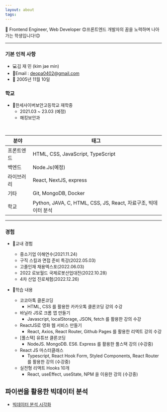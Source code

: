 ```yaml
---
layout: about
tags:
---
```


🐣 Frontend Engineer, Web Developer
😊프론트엔드 개발자의 꿈을 노력하며 나아가는 학생입니다!😊

---

### 기본 인적 사항

- 💻김 재 민 (kim jae min)
- 📧Email : deopa0402@gmail.com
- 📅 2005년 11월 10일

### 학교

- 🏫한세사이버보안고등학교 재학중
  - 2021.03 ~ 23.03 (예정)
  - 해킹보안과

<br>

| 분야       | 태그                                                           |
| ---------- | -------------------------------------------------------------- |
| 프론트엔드 | HTML, CSS, JavaScript, TypeScript                              |
| 백엔드     | Node.Js(예정)                                                  |
| 라이브러리 | React, NextJS, express                                         |
| 기타       | Git, MongoDB, Docker                                           |
| 학교       | Python, JAVA, C, HTML, CSS, JS, React, 자료구조, 빅데이터 분석 |

---

### 경험

- 🔭교내 경험

  - 중소기업 이해연수(2021.11.24)
  - 구직 스킬과 면접 준비 특강(2022.05.03)
  - 고졸인재 채용엑스포(2022.06.03)
  - 2022 로보월드 국제로봇산업대전(2022.10.28)
  - 4차 산업 진로체험(2022.12.26)

- 📖학습 내용

  - 코코아톡 클론코딩
    - HTML, CSS 를 활용한 카카오톡 클론코딩 강의 수강
  - 바닐라 JS로 크롬 앱 만들기
    - Javascript, localStorage, JSON, fetch 를 활용한 강의 수강
  - ReactJS로 영화 웹 서비스 만들기
    - React, Axios, React Router, Github Pages 를 활용한 리엑트 강의 수강
  - [풀스택] 유튜브 클론코딩
    - NodeJS. MongoDB. ES6. Express 를 활용한 풀스택 강의 (수강중)
  - React JS 마스터클래스
    - Typescript, React Hook Form, Styled Components, React Router 를 활용한 강의 (수강중)
  - 실전형 리액트 Hooks 10개
    - React, useEffect, useState, NPM 을 이용한 강의 (수강중)

## 파이썬을 활용한 빅데이터 분석

- [빅데이터 분석 시각화](https://colab.research.google.com/drive/1m-On5XX1-JEBr0hAn-AVNhNcONBDvKdL?usp=sharing)

<!-- ```json
{
  "profile": {
    "name": "김재민",
    "birth": "2005 Q4",
    "Github": "https://github.com/deopa0402",
    "website": "https://deopa0402.github.io",
    "email": "deopa0402@gmail.com",
    "country": "KR"
  },
  "skills": {
    "Front": ["HTML, CSS, JavaScript, TypeScript"],
    "Library": ["React,NextJS(soon)"]
  }
  "school" {
    "course":["Python, JAVA, C,structure,big data analysis"]

}
}

```-->

```

```
